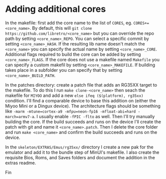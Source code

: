 # Adding additional cores

In the makefile: first add the core name to the list of `CORES`, eg. `CORES+=<core_name>`. By default, this will `git clone https://github.com/libretro/<core_name>` but you can override the repo path by setting `<core_name>_REPO`. You can select a specific commit by setting `<core_name>_HASH`. If the resulting lib name doesn't match the `<core_name>` you can specify the actual name by setting `<core_name>_CORE`. Additional flags required to build the core can be added by setting `<core_name>_FLAGS`. If the core does not use a makefile named `Makefile` you can specify a custom makefil by setting `<core_name>_MAKEFILE`. If building takes place in a subfolder you can specify that by setting `<core_name>_BUILD_PATH`.

In the patches directory: create a patch file that adds an RG35XX target to the makefile. To do this I run `make clone-<core_name>` then seach the makefile for `MIYOO` and add a new `else ifeq ($(platform), rg35xx)` condition. I'll find a comparable device to base this addition on (either the Miyoo Mini or a Dingux device). The architecture flags should be something like `-marm -mtune=cortex-a9 -mfpu=neon-fp16 -mfloat-abi=hard -march=armv7-a`. I usually enable `-fPIC -flto` as well. Then I'll try manually building the core. If the build succeeds and runs on the device I'll create the patch with git and name it `<core_name>.patch`. Then I delete the core folder and run `make <core_name>` and confirm the build succeeds and runs on the device.

In the `skeleton/EXTRAS/Emus/rg35xx/` directory I create a new pak for the emulator and add it to the bundle step of MinUI's makefile. I also create the requisite Bios, Roms, and Saves folders and document the addition in the extras readme.

Fin